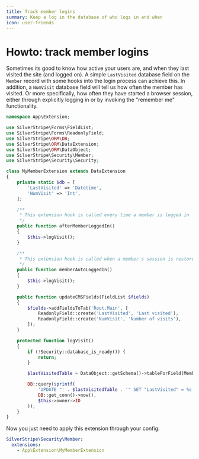 ```yaml
---
title: Track member logins
summary: Keep a log in the database of who logs in and when
icon: user-friends
---
```

# Howto: track member logins

Sometimes its good to know how active your users are,
and when they last visited the site (and logged on).
A simple `LastVisited` database field on the `Member` record
with some hooks into the login process can achieve this.
In addition, a `NumVisit` database field will tell us how
often the member has visited. Or more specifically,
how often they have started a browser session, either through
explicitly logging in or by invoking the "remember me" functionality.

```php
namespace App\Extension;

use SilverStripe\Forms\FieldList;
use SilverStripe\Forms\ReadonlyField;
use SilverStripe\ORM\DB;
use SilverStripe\ORM\DataExtension;
use SilverStripe\ORM\DataObject;
use SilverStripe\Security\Member;
use SilverStripe\Security\Security;

class MyMemberExtension extends DataExtension
{
    private static $db = [
        'LastVisited' => 'Datetime',
        'NumVisit' => 'Int',
    ];

    /**
     * This extension hook is called every time a member is logged in
     */
    public function afterMemberLoggedIn()
    {
        $this->logVisit();
    }

    /**
     * This extension hook is called when a member's session is restored from "remember me" cookies
     */
    public function memberAutoLoggedIn()
    {
        $this->logVisit();
    }

    public function updateCMSFields(FieldList $fields)
    {
        $fields->addFieldsToTab('Root.Main', [
            ReadonlyField::create('LastVisited', 'Last visited'),
            ReadonlyField::create('NumVisit', 'Number of visits'),
        ]);
    }

    protected function logVisit()
    {
        if (!Security::database_is_ready()) {
            return;
        }

        $lastVisitedTable = DataObject::getSchema()->tableForField(Member::class, 'LastVisited');

        DB::query(sprintf(
            'UPDATE "' . $lastVisitedTable . '" SET "LastVisited" = %s, "NumVisit" = "NumVisit" + 1 WHERE "ID" = %d',
            DB::get_conn()->now(),
            $this->owner->ID
        ));
    }
}
```

Now you just need to apply this extension through your config:

```yml
SilverStripe\Security\Member:
  extensions:
    - App\Extension\MyMemberExtension
```
